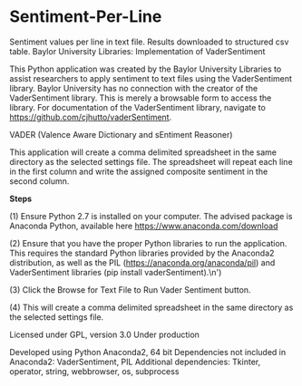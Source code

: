 # Sentiment-Per-Line
Sentiment values per line in text file. Results downloaded to structured csv table.
Baylor University Libraries: Implementation of VaderSentiment

This Python application was created by the Baylor University Libraries to assist researchers to apply sentiment to text files using the VaderSentiment library. Baylor University has no connection with the creator of the VaderSentiment library. This is merely a browsable form to access the library. For documentation of the VaderSentiment library, navigate to https://github.com/cjhutto/vaderSentiment.

VADER (Valence Aware Dictionary and sEntiment Reasoner)

This application will create a comma delimited spreadsheet in the same directory as the selected settings file. The spreadsheet will repeat each line in the first column and write the assigned composite sentiment in the second column.

__Steps__

(1) Ensure Python 2.7 is installed on your computer. The advised package is Anaconda Python, available here https://www.anaconda.com/download

(2) Ensure that you have the proper Python libraries to run the application. This requires the standard Python libraries provided by the Anaconda2 distribution, as well as the PIL (https://anaconda.org/anaconda/pil) and VaderSentiment libraries (pip install vaderSentiment).\n')

(3) Click the Browse for Text File to Run Vader Sentiment button.

(4) This will create a comma delimited spreadsheet in the same directory as the selected settings file.
 
 Licensed under GPL, version 3.0
 Under production
 
 Developed using Python Anaconda2, 64 bit
 Dependencies not included in Anaconda2: VaderSentiment, PIL
 Additional dependencies: Tkinter, operator, string, webbrowser, os, subprocess

